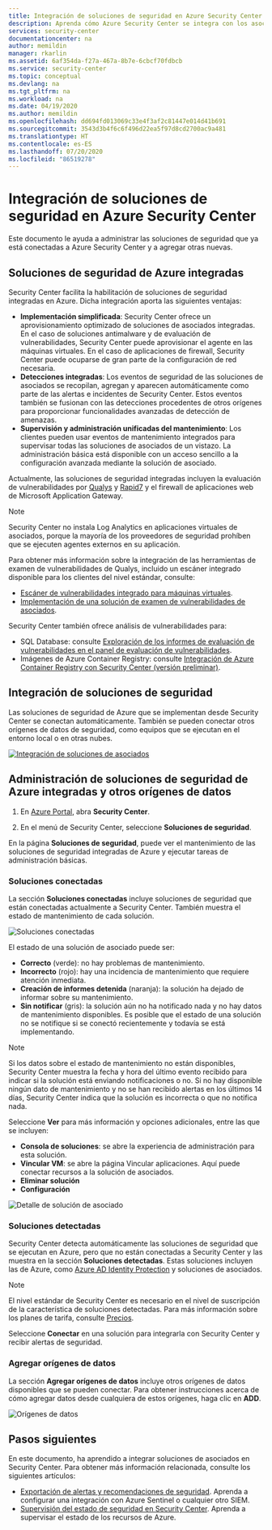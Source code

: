 ```yaml
---
title: Integración de soluciones de seguridad en Azure Security Center | Microsoft Docs
description: Aprenda cómo Azure Security Center se integra con los asociados para mejorar la seguridad general de los recursos de Azure.
services: security-center
documentationcenter: na
author: memildin
manager: rkarlin
ms.assetid: 6af354da-f27a-467a-8b7e-6cbcf70fdbcb
ms.service: security-center
ms.topic: conceptual
ms.devlang: na
ms.tgt_pltfrm: na
ms.workload: na
ms.date: 04/19/2020
ms.author: memildin
ms.openlocfilehash: dd694fd013069c33e4f3af2c81447e014d41b691
ms.sourcegitcommit: 3543d3b4f6c6f496d22ea5f97d8cd2700ac9a481
ms.translationtype: HT
ms.contentlocale: es-ES
ms.lasthandoff: 07/20/2020
ms.locfileid: "86519278"
---
```

# <a name="integrate-security-solutions-in-azure-security-center"></a>Integración de soluciones de seguridad en Azure Security Center
Este documento le ayuda a administrar las soluciones de seguridad que ya está conectadas a Azure Security Center y a agregar otras nuevas.

## <a name="integrated-azure-security-solutions"></a>Soluciones de seguridad de Azure integradas
Security Center facilita la habilitación de soluciones de seguridad integradas en Azure. Dicha integración aporta las siguientes ventajas:

- **Implementación simplificada**: Security Center ofrece un aprovisionamiento optimizado de soluciones de asociados integradas. En el caso de soluciones antimalware y de evaluación de vulnerabilidades, Security Center puede aprovisionar el agente en las máquinas virtuales. En el caso de aplicaciones de firewall, Security Center puede ocuparse de gran parte de la configuración de red necesaria.
- **Detecciones integradas**: Los eventos de seguridad de las soluciones de asociados se recopilan, agregan y aparecen automáticamente como parte de las alertas e incidentes de Security Center. Estos eventos también se fusionan con las detecciones procedentes de otros orígenes para proporcionar funcionalidades avanzadas de detección de amenazas.
- **Supervisión y administración unificadas del mantenimiento**: Los clientes pueden usar eventos de mantenimiento integrados para supervisar todas las soluciones de asociados de un vistazo. La administración básica está disponible con un acceso sencillo a la configuración avanzada mediante la solución de asociado.

Actualmente, las soluciones de seguridad integradas incluyen la evaluación de vulnerabilidades por [Qualys](https://www.qualys.com/public-cloud/#azure) y [Rapid7](https://www.rapid7.com/products/insightvm/) y el firewall de aplicaciones web de Microsoft Application Gateway.

> [!NOTE]
> Security Center no instala Log Analytics en aplicaciones virtuales de asociados, porque la mayoría de los proveedores de seguridad prohíben que se ejecuten agentes externos en su aplicación.

Para obtener más información sobre la integración de las herramientas de examen de vulnerabilidades de Qualys, incluido un escáner integrado disponible para los clientes del nivel estándar, consulte: 

- [Escáner de vulnerabilidades integrado para máquinas virtuales](built-in-vulnerability-assessment.md).
- [Implementación de una solución de examen de vulnerabilidades de asociados](partner-vulnerability-assessment.md).

Security Center también ofrece análisis de vulnerabilidades para:

* SQL Database: consulte [Exploración de los informes de evaluación de vulnerabilidades en el panel de evaluación de vulnerabilidades](security-center-iaas-advanced-data.md#explore-vulnerability-assessment-reports).
* Imágenes de Azure Container Registry: consulte [Integración de Azure Container Registry con Security Center (versión preliminar)](azure-container-registry-integration.md).

## <a name="how-security-solutions-are-integrated"></a>Integración de soluciones de seguridad
Las soluciones de seguridad de Azure que se implementan desde Security Center se conectan automáticamente. También se pueden conectar otros orígenes de datos de seguridad, como equipos que se ejecutan en el entorno local o en otras nubes.

[![Integración de soluciones de asociados](./media/security-center-partner-integration/security-solutions-page.png)](./media/security-center-partner-integration/security-solutions-page.png#lightbox)

## <a name="manage-integrated-azure-security-solutions-and-other-data-sources"></a>Administración de soluciones de seguridad de Azure integradas y otros orígenes de datos

1. En [Azure Portal](https://azure.microsoft.com/features/azure-portal/), abra **Security Center**.

1. En el menú de Security Center, seleccione **Soluciones de seguridad**.

En la página **Soluciones de seguridad**, puede ver el mantenimiento de las soluciones de seguridad integradas de Azure y ejecutar tareas de administración básicas.

### <a name="connected-solutions"></a>Soluciones conectadas

La sección **Soluciones conectadas** incluye soluciones de seguridad que están conectadas actualmente a Security Center. También muestra el estado de mantenimiento de cada solución.  

![Soluciones conectadas](./media/security-center-partner-integration/connected-solutions.png)

El estado de una solución de asociado puede ser:

* **Correcto** (verde): no hay problemas de mantenimiento.
* **Incorrecto** (rojo): hay una incidencia de mantenimiento que requiere atención inmediata.
* **Creación de informes detenida** (naranja): la solución ha dejado de informar sobre su mantenimiento.
* **Sin notificar** (gris): la solución aún no ha notificado nada y no hay datos de mantenimiento disponibles. Es posible que el estado de una solución no se notifique si se conectó recientemente y todavía se está implementando.

> [!NOTE]
> Si los datos sobre el estado de mantenimiento no están disponibles, Security Center muestra la fecha y hora del último evento recibido para indicar si la solución está enviando notificaciones o no. Si no hay disponible ningún dato de mantenimiento y no se han recibido alertas en los últimos 14 días, Security Center indica que la solución es incorrecta o que no notifica nada.
>
>

Seleccione **Ver** para más información y opciones adicionales, entre las que se incluyen:

   - **Consola de soluciones**: se abre la experiencia de administración para esta solución.
   - **Vincular VM**: se abre la página Vincular aplicaciones. Aquí puede conectar recursos a la solución de asociados.
   - **Eliminar solución**
   - **Configuración**

   ![Detalle de solución de asociado](./media/security-center-partner-integration/partner-solutions-detail.png)


### <a name="discovered-solutions"></a>Soluciones detectadas

Security Center detecta automáticamente las soluciones de seguridad que se ejecutan en Azure, pero que no están conectadas a Security Center y las muestra en la sección **Soluciones detectadas**. Estas soluciones incluyen las de Azure, como [Azure AD Identity Protection](https://docs.microsoft.com/azure/active-directory/active-directory-identityprotection) y soluciones de asociados.

> [!NOTE]
> El nivel estándar de Security Center es necesario en el nivel de suscripción de la característica de soluciones detectadas. Para más información sobre los planes de tarifa, consulte [Precios](security-center-pricing.md).
>

Seleccione **Conectar** en una solución para integrarla con Security Center y recibir alertas de seguridad.

### <a name="add-data-sources"></a>Agregar orígenes de datos

La sección **Agregar orígenes de datos** incluye otros orígenes de datos disponibles que se pueden conectar. Para obtener instrucciones acerca de cómo agregar datos desde cualquiera de estos orígenes, haga clic en **ADD**.

![Orígenes de datos](./media/security-center-partner-integration/add-data-sources.png)



## <a name="next-steps"></a>Pasos siguientes

En este documento, ha aprendido a integrar soluciones de asociados en Security Center. Para obtener más información relacionada, consulte los siguientes artículos:

* [Exportación de alertas y recomendaciones de seguridad](continuous-export.md). Aprenda a configurar una integración con Azure Sentinel o cualquier otro SIEM.
* [Supervisión del estado de seguridad en Security Center](security-center-monitoring.md). Aprenda a supervisar el estado de los recursos de Azure.